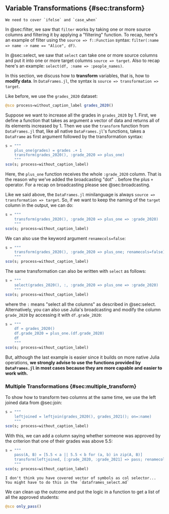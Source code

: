 ## Variable Transformations {#sec:transform}

```{=comment}
We need to cover `ifelse` and `case_when`
```

In @sec:filter, we saw that `filter` works by taking one or more source columns and filtering it by applying a "filtering" function.
To recap, here's an example of filter using the `source => f::Function` syntax: `filter(:name => name -> name == "Alice", df)`.

In @sec:select, we saw that `select` can take one or more source columns and put it into one or more target columns `source => target`.
Also to recap here's an example: `select(df, :name => :people_names)`.

In this section, we discuss how to **transform** variables, that is, how to **modify data**.
In `DataFrames.jl`, the syntax is `source => transformation => target`.

Like before, we use the `grades_2020` dataset:

```jl
@sco process=without_caption_label grades_2020()
```

Suppose we want to increase all the grades in `grades_2020` by 1.
First, we define a function that takes as argument a vector of data and returns all of its elements increased by 1.
Then we use the `transform` function from `DataFrames.jl` that, like all native `DataFrames.jl`'s functions, takes a `DataFrame` as first argument followed by the transformation syntax:

```jl
s = """
    plus_one(grades) = grades .+ 1
    transform(grades_2020(), :grade_2020 => plus_one)
    """
sco(s; process=without_caption_label)
```

Here, the `plus_one` function receives the whole `:grade_2020` column.
That is the reason why we've added the broadcasting "dot" `.` before the plus `+` operator.
For a recap on broadcasting please see @sec:broadcasting.

Like we said above, the `DataFrames.jl` minilanguage is always `source => transformation => target`.
So, if we want to keep the naming of the `target` column in the output, we can do:

```jl
s = """
    transform(grades_2020(), :grade_2020 => plus_one => :grade_2020)
    """
sco(s; process=without_caption_label)
```

We can also use the keyword argument `renamecols=false`:

```jl
s = """
    transform(grades_2020(), :grade_2020 => plus_one; renamecols=false)
    """
sco(s; process=without_caption_label)
```

The same transformation can also be written with `select` as follows:

```jl
s = """
    select(grades_2020(), :, :grade_2020 => plus_one => :grade_2020)
    """
sco(s; process=without_caption_label)
```

where the `:` means "select all the columns" as described in @sec:select.
Alternatively, you can also use Julia's broadcasting and modify the column `grade_2020` by accessing it with `df.grade_2020`:

```jl
s = """
    df = grades_2020()
    df.grade_2020 = plus_one.(df.grade_2020)
    df
    """
sco(s; process=without_caption_label)
```

But, although the last example is easier since it builds on more native Julia operations, **we strongly advise to use the functions provided by `DataFrames.jl` in most cases because they are more capable and easier to work with.**

### Multiple Transformations {#sec:multiple_transform}

To show how to transform two columns at the same time, we use the left joined data from @sec:join:

```jl
s = """
    leftjoined = leftjoin(grades_2020(), grades_2021(); on=:name)
    """
sco(s; process=without_caption_label)
```

With this, we can add a column saying whether someone was approved by the criterion that one of their grades was above 5.5:

```jl
s = """
    pass(A, B) = [5.5 < a || 5.5 < b for (a, b) in zip(A, B)]
    transform(leftjoined, [:grade_2020, :grade_2021] => pass; renamecols=false)
    """
sco(s; process=without_caption_label)
```

```{=comment}
I don't think you have covered vector of symbols as col selector...
You might have to do this in the `dataframes_select.md`
```

We can clean up the outcome and put the logic in a function to get a list of all the approved students:

```jl
@sco only_pass()
```
